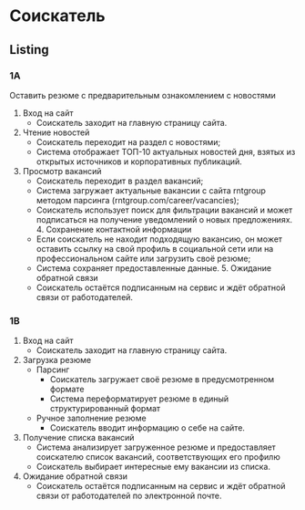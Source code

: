 # Соискатель

## Listing
### 1A
Оставить резюме с предварительным ознакомлением с новостями


1. Вход на сайт
   - Соискатель заходит на главную страницу сайта.
2. Чтение новостей
   - Соискатель переходит на раздел с новостями;
   - Система отображает ТОП-10 актуальных новостей дня, взятых из открытых источников и корпоративных публикаций.
3. Просмотр вакансий
   - Соискатель переходит в раздел вакансий;
   - Система загружает актуальные вакансии с сайта rntgroup методом парсинга (rntgroup.com/career/vacancies);
   - Соискатель использует поиск для фильтрации вакансий и может подписаться на получение уведомлений о новых предложениях. 4. Сохранение контактной информации
   - Если соискатель не находит подходящую вакансию, он может оставить ссылку на свой профиль в социальной сети или на профессиональном сайте или загрузить своё резюме;
   - Система сохраняет предоставленные данные. 5. Ожидание обратной связи
   - Соискатель остаётся подписанным на сервис и ждёт обратной связи от работодателей.

### 1B

1. Вход на сайт
   - Соискатель заходит на главную страницу сайта.
2. Загрузка резюме
   - Парсинг
      - Соискатель загружает своё резюме в предусмотренном формате
      - Система переформатирует резюме в единый структурированный формат
   - Ручное заполнение резюме
      - Соискатель вводит информацию о себе на сайте.
3. Получение списка вакансий
   - Система анализирует загруженное резюме и предоставляет соискателю список вакансий, соответствующих его профилю
   - Соискатель выбирает интересные ему вакансии из списка.
4. Ожидание обратной связи
   - Соискатель остаётся подписанным на сервис и ждёт обратной связи от работодателей по электронной почте.